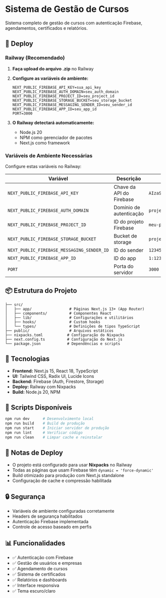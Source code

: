 # Sistema de Gestão de Cursos

Sistema completo de gestão de cursos com autenticação Firebase, agendamentos, certificados e relatórios.

## 🚀 Deploy

### Railway (Recomendado)

1. **Faça upload do arquivo .zip** no Railway
2. **Configure as variáveis de ambiente:**
   ```
   NEXT_PUBLIC_FIREBASE_API_KEY=sua_api_key
   NEXT_PUBLIC_FIREBASE_AUTH_DOMAIN=seu_auth_domain
   NEXT_PUBLIC_FIREBASE_PROJECT_ID=seu_project_id
   NEXT_PUBLIC_FIREBASE_STORAGE_BUCKET=seu_storage_bucket
   NEXT_PUBLIC_FIREBASE_MESSAGING_SENDER_ID=seu_sender_id
   NEXT_PUBLIC_FIREBASE_APP_ID=seu_app_id
   PORT=3000
   ```

3. **O Railway detectará automaticamente:**
   - Node.js 20
   - NPM como gerenciador de pacotes
   - Next.js como framework

### Variáveis de Ambiente Necessárias

Configure estas variáveis no Railway:

| Variável | Descrição | Exemplo |
|----------|-----------|---------|
| `NEXT_PUBLIC_FIREBASE_API_KEY` | Chave da API do Firebase | `AIzaSy...` |
| `NEXT_PUBLIC_FIREBASE_AUTH_DOMAIN` | Domínio de autenticação | `projeto.firebaseapp.com` |
| `NEXT_PUBLIC_FIREBASE_PROJECT_ID` | ID do projeto Firebase | `meu-projeto` |
| `NEXT_PUBLIC_FIREBASE_STORAGE_BUCKET` | Bucket de storage | `projeto.appspot.com` |
| `NEXT_PUBLIC_FIREBASE_MESSAGING_SENDER_ID` | ID do sender | `123456789` |
| `NEXT_PUBLIC_FIREBASE_APP_ID` | ID do app | `1:123456789:web:abc123` |
| `PORT` | Porta do servidor | `3000` |

## 📦 Estrutura do Projeto

```
├── src/
│   ├── app/                 # Páginas Next.js 13+ (App Router)
│   ├── components/          # Componentes React
│   ├── lib/                 # Configurações e utilitários
│   ├── hooks/               # Custom hooks
│   └── types/               # Definições de tipos TypeScript
├── public/                  # Arquivos estáticos
├── nixpacks.toml           # Configuração do Nixpacks
├── next.config.ts          # Configuração do Next.js
└── package.json            # Dependências e scripts
```

## 🔧 Tecnologias

- **Frontend:** Next.js 15, React 18, TypeScript
- **UI:** Tailwind CSS, Radix UI, Lucide Icons
- **Backend:** Firebase (Auth, Firestore, Storage)
- **Deploy:** Railway com Nixpacks
- **Build:** Node.js 20, NPM

## 🚀 Scripts Disponíveis

```bash
npm run dev      # Desenvolvimento local
npm run build    # Build de produção
npm run start    # Iniciar servidor de produção
npm run lint     # Verificar código
npm run clean    # Limpar cache e reinstalar
```

## 📝 Notas de Deploy

- O projeto está configurado para usar **Nixpacks** no Railway
- Todas as páginas que usam Firebase têm `dynamic = 'force-dynamic'`
- Build otimizado para produção com Next.js standalone
- Configuração de cache e compressão habilitada

## 🔒 Segurança

- Variáveis de ambiente configuradas corretamente
- Headers de segurança habilitados
- Autenticação Firebase implementada
- Controle de acesso baseado em perfis

## 📊 Funcionalidades

- ✅ Autenticação com Firebase
- ✅ Gestão de usuários e empresas
- ✅ Agendamento de cursos
- ✅ Sistema de certificados
- ✅ Relatórios e dashboards
- ✅ Interface responsiva
- ✅ Tema escuro/claro
